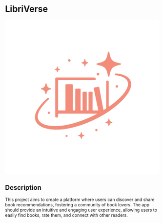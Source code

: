 # LibriVerse

<!-- Image -->
<p align="center">
  <img src="LIBRIVERSE.png"
   alt="App Logo"/>
</p>

## Description

This project aims to create a platform where users can discover and share book recommendations, fostering a community of book lovers. The app should provide an intuitive and engaging user experience, allowing users to easily find books, rate them, and connect with other readers.
